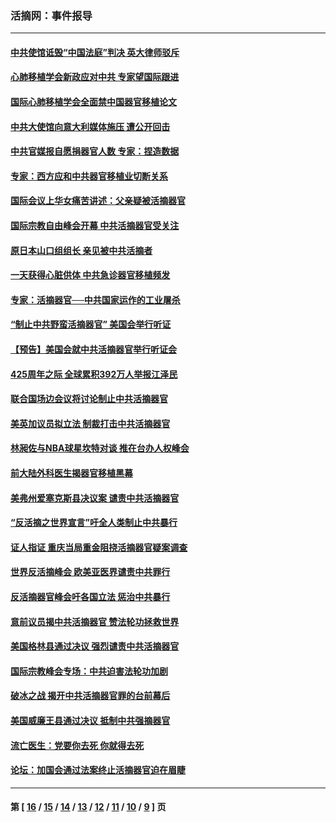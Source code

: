 ### 活摘网：事件报导
---
#### [中共使馆诋毁“中国法庭”判决 英大律师驳斥](../../pages/nf5877/n13833945.md?10190430) 
#### [心肺移植学会新政应对中共 专家望国际跟进](../../pages/nf5877/n13829043.md?10190430) 
#### [国际心肺移植学会全面禁中国器官移植论文](../../pages/nf5877/n13827785.md?10190430) 
#### [中共大使馆向意大利媒体施压 遭公开回击](../../pages/nf5877/n13826038.md?10190430) 
#### [中共官媒报自愿捐器官人数 专家：捏造数据](../../pages/nf5877/n13814130.md?10190430) 
#### [专家：西方应和中共器官移植业切断关系](../../pages/nf5877/n13772828.md?10190430) 
#### [国际会议上华女痛苦讲述：父亲疑被活摘器官](../../pages/nf5877/n13771583.md?10190430) 
#### [国际宗教自由峰会开幕 中共活摘器官受关注](../../pages/nf5877/n13769995.md?10190430) 
#### [原日本山口组组长 亲见被中共活摘者](../../pages/nf5877/n13767360.md?10190430) 
#### [一天获得心脏供体 中共急诊器官移植频发](../../pages/nf5877/n13764689.md?10190430) 
#### [专家：活摘器官──中共国家运作的工业屠杀](../../pages/nf5877/n13761178.md?10190430) 
#### [“制止中共野蛮活摘器官” 美国会举行听证](../../pages/nf5877/n13735831.md?10190430) 
#### [【预告】美国会就中共活摘器官举行听证会](../../pages/nf5877/n13732843.md?10190430) 
#### [425周年之际 全球累积392万人举报江泽民](../../pages/nf5877/n13719232.md?10190430) 
#### [联合国场边会议将讨论制止中共活摘器官](../../pages/nf5877/n13656361.md?10190430) 
#### [美英加议员拟立法 制裁打击中共活摘器官](../../pages/nf5877/n13430251.md?10190430) 
#### [林昶佐与NBA球星坎特对谈 推在台办人权峰会](../../pages/nf5877/n13414467.md?10190430) 
#### [前大陆外科医生揭器官移植黑幕](../../pages/nf5877/n13401416.md?10190430) 
#### [美弗州爱塞克斯县决议案 谴责中共活摘器官](../../pages/nf5877/n13320919.md?10190430) 
#### [“反活摘之世界宣言”吁全人类制止中共暴行](../../pages/nf5877/n13259730.md?10190430) 
#### [证人指证 重庆当局重金阻挠活摘器官疑案调查](../../pages/nf5877/n13259127.md?10190430) 
#### [世界反活摘峰会 欧美亚医界谴责中共罪行](../../pages/nf5877/n13253550.md?10190430) 
#### [反活摘器官峰会吁各国立法 惩治中共暴行](../../pages/nf5877/n13245052.md?10190430) 
#### [意前议员揭中共活摘器官 赞法轮功拯救世界](../../pages/nf5877/n13203445.md?10190430) 
#### [美国格林县通过决议 强烈谴责中共活摘器官](../../pages/nf5877/n13119367.md?10190430) 
#### [国际宗教峰会专场：中共迫害法轮功加剧](../../pages/nf5877/n13088279.md?10190430) 
#### [破冰之战 揭开中共活摘器官罪的台前幕后](../../pages/nf5877/n13082457.md?10190430) 
#### [美国威廉王县通过决议 抵制中共强摘器官](../../pages/nf5877/n13056521.md?10190430) 
#### [流亡医生：党要你去死 你就得去死](../../pages/nf5877/n13052835.md?10190430) 
#### [论坛：加国会通过法案终止活摘器官迫在眉睫](../../pages/nf5877/n13029839.md?10190430) 

---
#### 第 [ [16](./16.md?10190430) / [15](./15.md?10190430) / [14](./14.md?10190430) / [13](./13.md?10190430) / [12](./12.md?10190430) / [11](./11.md?10190430) / [10](./10.md?10190430) / [9](./9.md?10190430) ] 页
